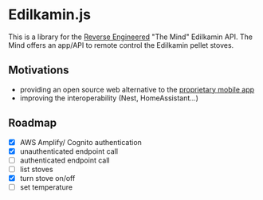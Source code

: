 # Edilkamin.js

This is a library for the [Reverse Engineered](docs/ReverseEngineering.md) "The Mind" Edilkamin API.
The Mind offers an app/API to remote control the Edilkamin pellet stoves.


## Motivations
- providing an open source web alternative
  to the [proprietary mobile app](https://play.google.com/store/apps/details?id=com.edilkamin.stufe)
- improving the interoperability (Nest, HomeAssistant...)

## Roadmap
- [x] AWS Amplify/ Cognito authentication
- [x] unauthenticated endpoint call
- [ ] authenticated endpoint call
- [ ] list stoves
- [x] turn stove on/off
- [ ] set temperature
